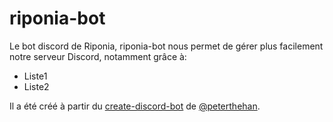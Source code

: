 # riponia-bot
Le bot discord de Riponia, riponia-bot nous permet de gérer plus facilement notre serveur Discord, notamment grâce à:

- Liste1
- Liste2

Il a été créé à partir du [create-discord-bot](https://github.com/peterthehan/create-discord-bot) de [@peterthehan](https://github.com/peterthehan/).
